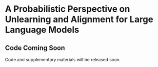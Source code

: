 # A Probabilistic Perspective on Unlearning and Alignment for Large Language Models

## Code Coming Soon

Code and supplementary materials will be released soon.
